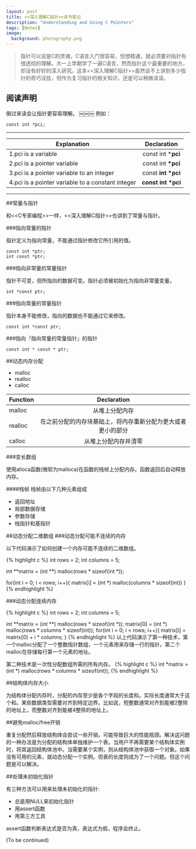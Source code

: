 ```yaml
---
layout: post
title: <<深入理解C指针>>读书笔记
description: "Understanding and Using C Pointers"
tags: [Notes]
image:
  background: photography.png
---
```


>指针可以说是C的灵魂，C语言入门很容易，但想精通，就必须要对指针有很透彻的理解。大一上学期学了一遍C语言，然而指针这个最重要的地方，却没有好好的深入研究。这本<<深入理解C指针>>虽然谈不上讲到多少指针的奇巧淫技，但作为复习指针的相关知识，还是可以稍微读读。

## 阅读声明
倒过来读会让指针更容易理解。
￼￼￼
例如：

```
const int *pci;
```

---

| Explanation |  Declaration   |
| ------------- |:-------------:| 
|1.pci is a variable|const int *<strong>pci</strong> | 
|2.pci is a pointer variable| const int <strong> *pci</strong>| 
|3.pci is a pointer variable to an integer|const <strong> int *pci</strong> |
|4.pci is a pointer variable to a constant integer| <strong>const int *pci </strong>|
 
 ---
 
##常量与指针
 
和<<C专家编程>>一样，<<深入理解C指针>>也讲到了常量与指针。

###指向常量的指针

指针定义为指向常量，不能通过指针修改它所引用的值。

```
const int *ptr;
int const *ptr;
```

###指向非常量的常量指针

指针不可变，但所指向的数据可变。指针必须被初始化为指向非常量变量。

```
int *const ptr;
```

###指向常量的常量指针
 
指针本身不能修改，指向的数据也不能通过它来修改。

```
const int *const ptr;
```

###指向『指向常量的常量指针』的指针

```
const int * const * ptr;
```

##动态内存分配

* malloc
* realloc
* calloc

| Function |  Declaration   |
| ------------- |:-------------:| 
|malloc|从堆上分配内存| 
|realloc|在之前分配的内存块基础上，将内存重新分配为更大或者更小的部分|
|calloc|从堆上分配内存并清零|  

###变长数组

使用alloca函数(微软为malloca)在函数的栈帧上分配内存。函数返回后自动释放内存。

####栈帧
栈帧由以下几种元素组成

* 返回地址
* 局部数据存储
* 参数存储
* 栈指针和基指针

##动态分配二维数组
###动态分配可能不连续的内存

以下代码演示了如何创建一个内存可能不连续的二维数组。

{% highlight c %}
int rows = 2;
int columns = 5;

int **matrix = (int **) malloc(rows * sizeof(int *));

for(int i = 0; i < rows; i++){
	matrix[i] = (int *) malloc(columns * sizeof(int))
}
{% endhighlight %}

###动态分配连续内存

{% highlight c %}
int rows = 2;
int columns = 5;

int **matrix = (int **) malloc(rows * sizeof(int *));
matrix[0] = (int *) malloc(rows * columns * sizeof(int));
for(int i = 0; i < rows; i++){
	matrix[i] = matrix[0] + i * columns;
}
{% endhighlight %}
以上代码演示了第一种技术，第一个malloc分配了一个整数指针数组，一个元素用来存储一行的指针。第二个malloc在存储每行第一个元素的地址。

第二种技术是一次性分配数组所需的所有内存。
{% highlight c %}
int *matrix = (int *) malloc(rows * columns * sizeof(int));
{% endhighlight %}

##结构体内存大小

为结构体分配内存时，分配的内存至少是各个字段的长度和。实际长度通常大于这个和。某些数据类型需要对齐到特定边界。比如说，短整数通常对齐到能被2整除的地址上，而整数对齐到能被4整除的地址上。

##避免malloc/free开销

重复分配然后释放结构体会尝试一些开销，可能导致巨大的性能瓶颈。解决这问题的一种办法是为分配的结构体单独维护一个表。当用户不再需要某个结构体实例时，将其返回结构体池中。当需要某个实例，则从结构体池中获取一个对象。如果没有可用的元素，就动态分配一个实例。但表的长度则成为了一个问题。但这个问题是可以解决。

##处理未初始化指针

有三种方法可以用来处理未初始化的指针:

* 总是用NULL来初始化指针
* 用assert函数
* 用第三方工具

assert函数判断表达式是否为真，表达式为假，程序会终止。

(To be continued)